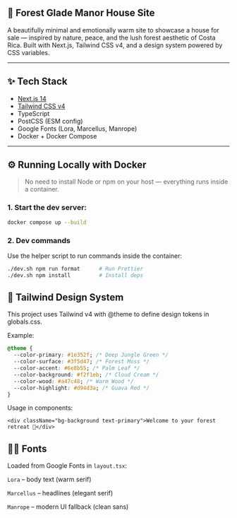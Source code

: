 ## 🏡 Forest Glade Manor House Site

A beautifully minimal and emotionally warm site to showcase a house for sale — inspired by nature, peace, and the lush forest aesthetic of Costa Rica. Built with Next.js, Tailwind CSS v4, and a design system powered by CSS variables.

---

## ✨ Tech Stack

- [Next.js 14](https://nextjs.org/)
- [Tailwind CSS v4](https://tailwindcss.com/)
- TypeScript
- PostCSS (ESM config)
- Google Fonts (Lora, Marcellus, Manrope)
- Docker + Docker Compose

---

## ⚙️ Running Locally with Docker

> No need to install Node or npm on your host — everything runs inside a container.

### 1. Start the dev server:

```bash
docker compose up --build
```

### 2. Dev commands

Use the helper script to run commands inside the container:

```bash
./dev.sh npm run format      # Run Prettier
./dev.sh npm install         # Install deps
```

## 🧪 Tailwind Design System

This project uses Tailwind v4 with @theme to define design tokens in globals.css.

Example:

```css
@theme {
  --color-primary: #1e352f; /* Deep Jungle Green */
  --color-surface: #3f5d47; /* Forest Moss */
  --color-accent: #6e8b55; /* Palm Leaf */
  --color-background: #f2f1eb; /* Cloud Cream */
  --color-wood: #a47c48; /* Warm Wood */
  --color-highlight: #d94d3a; /* Guava Red */
}
```

Usage in components:

```tsx
<div className="bg-background text-primary">Welcome to your forest retreat 🌿</div>
```

## 🧑‍🎨 Fonts

Loaded from Google Fonts in `layout.tsx`:

`Lora` – body text (warm serif)

`Marcellus` – headlines (elegant serif)

`Manrope` – modern UI fallback (clean sans)

